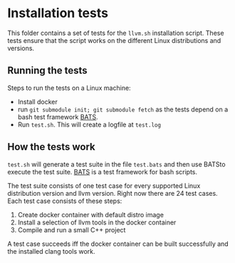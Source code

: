 # Installation tests

This folder contains a set of tests for the `llvm.sh` installation script. These tests ensure that the script works on the different Linux distributions and versions.

## Running the tests

Steps to run the tests on a Linux machine:
* Install docker
* run `git submodule init; git submodule fetch` as the tests depend on a bash test framework [BATS](https://github.com/sstephenson/bats).
* Run `test.sh`. This will create a logfile at `test.log`

## How the tests work

`test.sh` will generate a test suite in the file `test.bats` and then use BATSto execute the test suite. [BATS](https://github.com/sstephenson/bats) is a test framework for bash scripts.

The test suite consists of one test case for every supported Linux distribution version and llvm version. Right now there are 24 test cases. Each test case consists of these steps:
1. Create docker container with default distro image
2. Install a selection of llvm tools in the docker container
3. Compile and run a small C++ project

A test case succeeds iff the docker container can be built successfully and the installed clang tools work.